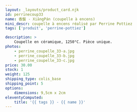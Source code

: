 ```yaml
---
layout: _layouts/product_card.njk
id: perrinecoup33
name: 香盤 - XiāngPán (coupelle à encens)
mini_descr: coupelle à encens réalisé par Perrine Pottiez
tags: ['produit', 'perrine-pottiez']

description: >
    Coupelle en céramique, 1250°C. Pièce unique.
photos:
    - perrine_coupelle_33-a.jpg
    - perrine_coupelle_33-b.jpg
    - perrine_coupelle_33-c.jpg
price: 30.00
stock: 1
weight: 125
shipping_type: colis_base
shipping_point: 5
options:
    dimensions: 9,5cm x 2cm
eleventyComputed:
    title: '{{ tags }} - {{ name }}'
---
```


